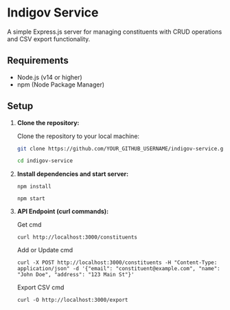 # Indigov Service

A simple Express.js server for managing constituents with CRUD operations and CSV export functionality.

## Requirements

- Node.js (v14 or higher)
- npm (Node Package Manager)

## Setup

1. **Clone the repository:**

   Clone the repository to your local machine:

   ```bash
   git clone https://github.com/YOUR_GITHUB_USERNAME/indigov-service.git

   cd indigov-service

   ```

2. **Install dependencies and start server:**

   `npm install`

   `npm start`

3. **API Endpoint (curl commands):**

   Get cmd

   `curl http://localhost:3000/constituents`

   Add or Update cmd

   `curl -X POST http://localhost:3000/constituents -H "Content-Type: application/json" -d '{"email": "constituent@example.com", "name": "John Doe", "address": "123 Main St"}'`

   Export CSV cmd

   `curl -O http://localhost:3000/export`
